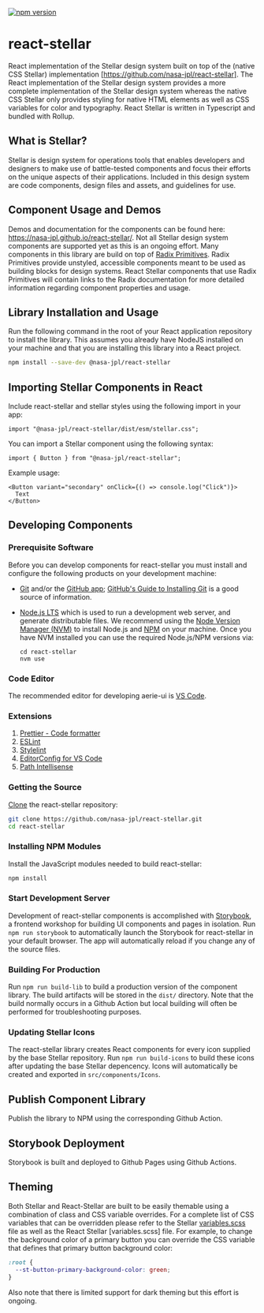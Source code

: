 [![npm version](https://img.shields.io/npm/v/@nasa-jpl/react-stellar.svg)](https://www.npmjs.com/package/@nasa-jpl/react-stellar)

# react-stellar

React implementation of the Stellar design system built on top of the (native CSS Stellar) implementation [https://github.com/nasa-jpl/react-stellar]. The React implementation of the Stellar design system provides a more complete implementation of the Stellar design system whereas the native CSS Stellar only provides styling for native HTML elements as well as CSS variables for color and typography. React Stellar is written in Typescript and bundled with Rollup.

## What is Stellar?

Stellar is design system for operations tools that enables developers and designers to make use of battle-tested components and focus their efforts on the unique aspects of their applications. Included in this design system are code components, design files and assets, and guidelines for use.

## Component Usage and Demos

Demos and documentation for the components can be found here: https://nasa-jpl.github.io/react-stellar/. Not all Stellar design system components are supported yet as this is an ongoing effort. Many components in this library are build on top of [Radix Primitives](https://www.radix-ui.com/docs/primitives/overview/getting-started). Radix Primitives provide unstyled, accessible components meant to be used as building blocks for design systems. React Stellar components that use Radix Primitives will contain links to the Radix documentation for more detailed information regarding component properties and usage.

## Library Installation and Usage

Run the following command in the root of your React application repository to install the library. This assumes you already have NodeJS installed on your machine and that you are installing this library into a React project.

```sh
npm install --save-dev @nasa-jpl/react-stellar
```

## Importing Stellar Components in React

Include react-stellar and stellar styles using the following import in your app:

```JS
import "@nasa-jpl/react-stellar/dist/esm/stellar.css";
```

You can import a Stellar component using the following syntax:

```JS
import { Button } from "@nasa-jpl/react-stellar";
```

Example usage:

```JSX
<Button variant="secondary" onClick={() => console.log("Click")}>
  Text
</Button>
```

## Developing Components

### Prerequisite Software

Before you can develop components for react-stellar you must install and configure the following products on your development machine:

- [Git](http://git-scm.com) and/or the [GitHub app](https://desktop.github.com/); [GitHub's Guide to Installing Git](https://help.github.com/articles/set-up-git) is a good source of information.

- [Node.js LTS](http://nodejs.org) which is used to run a development web server, and generate distributable files. We recommend using the [Node Version Manager (NVM)](https://github.com/nvm-sh/nvm) to install Node.js and [NPM](https://www.npmjs.com/) on your machine. Once you have NVM installed you can use the required Node.js/NPM versions via:

  ```shell
  cd react-stellar
  nvm use
  ```

### Code Editor

The recommended editor for developing aerie-ui is [VS Code](https://code.visualstudio.com/).

### Extensions

1. [Prettier - Code formatter](https://marketplace.visualstudio.com/items?itemName=esbenp.prettier-vscode)
1. [ESLint](https://marketplace.visualstudio.com/items?itemName=dbaeumer.vscode-eslint)
1. [Stylelint](https://marketplace.visualstudio.com/items?itemName=stylelint.vscode-stylelint)
1. [EditorConfig for VS Code](https://marketplace.visualstudio.com/items?itemName=EditorConfig.EditorConfig)
1. [Path Intellisense](https://marketplace.visualstudio.com/items?itemName=christian-kohler.path-intellisense)

### Getting the Source

[Clone](https://help.github.com/en/github/creating-cloning-and-archiving-repositories/cloning-a-repository) the react-stellar repository:

```sh
git clone https://github.com/nasa-jpl/react-stellar.git
cd react-stellar
```

### Installing NPM Modules

Install the JavaScript modules needed to build react-stellar:

```sh
npm install
```

### Start Development Server

Development of react-stellar components is accomplished with [Storybook](https://storybook.js.org/), a frontend workshop for building UI components and pages in isolation. Run `npm run storybook` to automatically launch the Storybook for react-stellar in your default browser. The app will automatically reload if you change any of the source files.

### Building For Production

Run `npm run build-lib` to build a production version of the component library. The build artifacts will be stored in the `dist/` directory. Note that the build normally occurs in a Github Action but local building will often be performed for troubleshooting purposes.

### Updating Stellar Icons

The react-stellar library creates React components for every icon supplied by the base Stellar repository. Run `npm run build-icons` to build these icons after updating the base Stellar depencency. Icons will automatically be created and exported in `src/components/Icons`.

## Publish Component Library

Publish the library to NPM using the corresponding Github Action.

## Storybook Deployment

Storybook is built and deployed to Github Pages using Github Actions.

## Theming

Both Stellar and React-Stellar are built to be easily themable using a combination of class and CSS variable overrides. For a complete list of CSS variables that can be overridden please refer to the Stellar [variables.scss](https://github.com/nasa-jpl/stellar/blob/develop/scss/variables.scss) file as well as the React Stellar [variables.scss] file. For example, to change the background color of a primary button you can override the CSS variable that defines that primary button background color:

```css
:root {
  --st-button-primary-background-color: green;
}
```

Also note that there is limited support for dark theming but this effort is ongoing.
